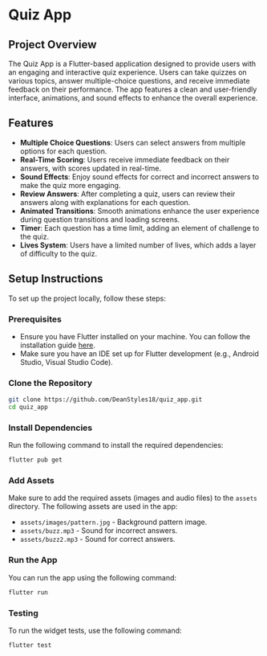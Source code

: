 # Quiz App

## Project Overview

The Quiz App is a Flutter-based application designed to provide users with an engaging and interactive quiz experience. Users can take quizzes on various topics, answer multiple-choice questions, and receive immediate feedback on their performance. The app features a clean and user-friendly interface, animations, and sound effects to enhance the overall experience.

## Features

- **Multiple Choice Questions**: Users can select answers from multiple options for each question.
- **Real-Time Scoring**: Users receive immediate feedback on their answers, with scores updated in real-time.
- **Sound Effects**: Enjoy sound effects for correct and incorrect answers to make the quiz more engaging.
- **Review Answers**: After completing a quiz, users can review their answers along with explanations for each question.
- **Animated Transitions**: Smooth animations enhance the user experience during question transitions and loading screens.
- **Timer**: Each question has a time limit, adding an element of challenge to the quiz.
- **Lives System**: Users have a limited number of lives, which adds a layer of difficulty to the quiz.

## Setup Instructions

To set up the project locally, follow these steps:

### Prerequisites

- Ensure you have Flutter installed on your machine. You can follow the installation guide [here](https://flutter.dev/docs/get-started/install).
- Make sure you have an IDE set up for Flutter development (e.g., Android Studio, Visual Studio Code).

### Clone the Repository
```bash
git clone https://github.com/DeanStyles18/quiz_app.git
cd quiz_app
```

### Install Dependencies

Run the following command to install the required dependencies:

```bash
flutter pub get
```

### Add Assets

Make sure to add the required assets (images and audio files) to the `assets` directory. The following assets are used in the app:

- `assets/images/pattern.jpg` - Background pattern image.
- `assets/buzz.mp3` - Sound for incorrect answers.
- `assets/buzz2.mp3` - Sound for correct answers.

### Run the App

You can run the app using the following command:

```bash
flutter run
```

### Testing

To run the widget tests, use the following command:

```bash
flutter test
```


